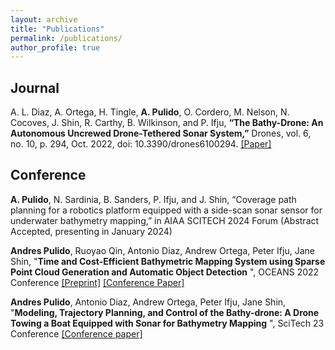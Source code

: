 ```yaml
---
layout: archive
title: "Publications"
permalink: /publications/
author_profile: true
---
```


## Journal
A. L. Diaz, A. Ortega, H. Tingle, **A. Pulido**, O. Cordero, M. Nelson, N. Cocoves, J. Shin, R. Carthy, B. Wilkinson, and P. Ifju, **“The Bathy-Drone: An Autonomous Uncrewed Drone-Tethered Sonar System,”** Drones, vol. 6, no. 10, p. 294, Oct. 2022, doi: 10.3390/drones6100294.
[[Paper]](https://www.mdpi.com/2504-446X/6/10/294) 

## Conference
**A. Pulido**, N. Sardinia, B. Sanders, P. Ifju, and J. Shin, “Coverage path planning for a robotics platform equipped with a side-scan sonar sensor for underwater bathymetry mapping,” in AIAA SCITECH 2024 Forum (Abstract Accepted, presenting in January 2024)

**Andres Pulido**, Ruoyao Qin, Antonio Diaz, Andrew Ortega, Peter Ifju, Jane Shin, "**Time and Cost-Efficient Bathymetric Mapping System using Sparse Point Cloud Generation and Automatic Object Detection** ", OCEANS 2022 Conference [[Preprint]](https://arxiv.org/abs/2210.10263) [[Conference Paper]](https://ieeexplore-ieee-org.lp.hscl.ufl.edu/document/9977073) 
 
**Andres Pulido**, Antonio Diaz, Andrew Ortega, Peter Ifju, Jane Shin, "**Modeling, Trajectory Planning, and Control of the Bathy-drone: A Drone Towing a Boat Equipped with Sonar for Bathymetry Mapping** ", SciTech 23 Conference [[Conference paper]](https://arc.aiaa.org/doi/10.2514/6.2023-1811) 